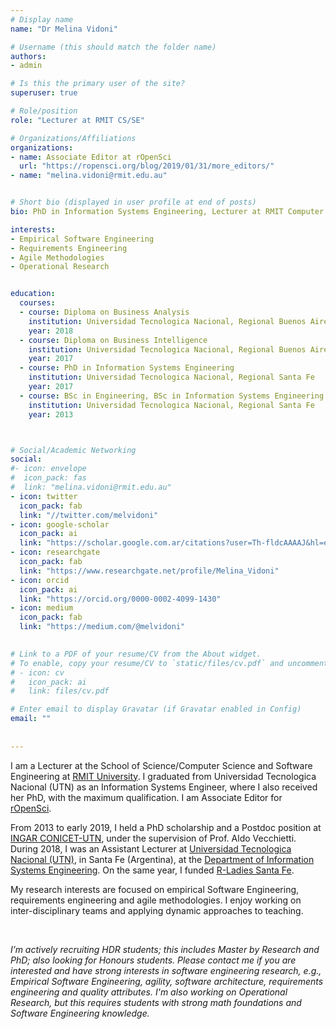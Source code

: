 ```yaml
---
# Display name
name: "Dr Melina Vidoni"

# Username (this should match the folder name)
authors:
- admin

# Is this the primary user of the site?
superuser: true

# Role/position
role: "Lecturer at RMIT CS/SE"

# Organizations/Affiliations
organizations:
- name: Associate Editor at rOpenSci
  url: "https://ropensci.org/blog/2019/01/31/more_editors/"
- name: "melina.vidoni@rmit.edu.au"


# Short bio (displayed in user profile at end of posts)
bio: PhD in Information Systems Engineering, Lecturer at RMIT Computer Science/Software Engineering. Associate Editor of rOpenSci.

interests:
- Empirical Software Engineering
- Requirements Engineering
- Agile Methodologies
- Operational Research


education:
  courses:
  - course: Diploma on Business Analysis
    institution: Universidad Tecnologica Nacional, Regional Buenos Aires
    year: 2018
  - course: Diploma on Business Intelligence
    institution: Universidad Tecnologica Nacional, Regional Buenos Aires
    year: 2017
  - course: PhD in Information Systems Engineering
    institution: Universidad Tecnologica Nacional, Regional Santa Fe
    year: 2017
  - course: BSc in Engineering, BSc in Information Systems Engineering
    institution: Universidad Tecnologica Nacional, Regional Santa Fe
    year: 2013



# Social/Academic Networking
social:
#- icon: envelope
#  icon_pack: fas
#  link: "melina.vidoni@rmit.edu.au"
- icon: twitter
  icon_pack: fab
  link: "//twitter.com/melvidoni"
- icon: google-scholar
  icon_pack: ai
  link: "https://scholar.google.com.ar/citations?user=Th-fldcAAAAJ&hl=en"
- icon: researchgate
  icon_pack: fab
  link: "https://www.researchgate.net/profile/Melina_Vidoni"
- icon: orcid
  icon_pack: ai
  link: "https://orcid.org/0000-0002-4099-1430"
- icon: medium
  icon_pack: fab
  link: "https://medium.com/@melvidoni"

  
# Link to a PDF of your resume/CV from the About widget.
# To enable, copy your resume/CV to `static/files/cv.pdf` and uncomment the lines below.  
# - icon: cv
#   icon_pack: ai
#   link: files/cv.pdf

# Enter email to display Gravatar (if Gravatar enabled in Config)
email: ""
  
  
---
```



I am a Lecturer at the School of Science/Computer Science and Software Engineering at [RMIT University](https://www.rmit.edu.au/about/schools-colleges/science). I graduated from Universidad Tecnologica Nacional (UTN) as an Information Systems Engineer, where I also received her PhD, with the maximum qualification. I am Associate Editor for [rOpenSci](https://ropensci.org/blog/2019/01/31/more_editors/).

From 2013 to early 2019, I held a PhD scholarship and a Postdoc position at [INGAR CONICET-UTN](http://www.ingar.santafe-conicet.gov.ar/), under the supervision of Prof. Aldo Vecchietti. During 2018, I was an Assistant Lecturer at [Universidad Tecnologica Nacional (UTN)](https://www.frsf.utn.edu.ar/), in Santa Fe (Argentina), at the [Department of Information Systems Engineering](https://www.frsf.utn.edu.ar/institucional/departamentos/departamento-ingenieria-en-sistemas-de-informacion). On the same year, I funded [R-Ladies Santa Fe](https://www.meetup.com/rladies-santa-fe/).

My research interests are focused on empirical Software Engineering, requirements engineering and agile methodologies. I enjoy working on inter-disciplinary teams and applying dynamic approaches to teaching.

<br/>

_I’m actively recruiting HDR students; this includes Master by Research and PhD; also looking for Honours students. Please contact me if you are interested and have strong interests in software engineering research, e.g., Empirical Software Engineering, agility, software architecture, requirements engineering and quality attributes. I'm also working on Operational Research, but this requires students with strong math foundations and Software Engineering knowledge._
